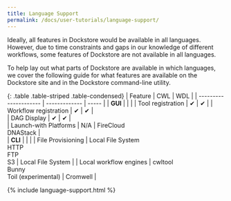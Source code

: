 ```yaml
---
title: Language Support
permalink: /docs/user-tutorials/language-support/
---
```


Ideally, all features in Dockstore would be available in all languages. 
However, due to time constraints and gaps in our knowledge of different workflows, some features of Dockstore are not available in all languages. 

To help lay out what parts of Dockstore are available in which languages, we cover the following guide for what features are available on the Dockstore site and in the Dockstore command-line utility. 

{: .table .table-striped .table-condensed}
| Feature                | CWL           | WDL   |
| ---------------------  | ------------- | ----- | 
| **GUI**                |               |       |
| Tool registration      | ✔             | ✔     | 
| Workflow registration  | ✔             | ✔     |  
| DAG Display            | ✔             | ✔     |  
| Launch-with Platforms  | N/A           | FireCloud<br>DNAStack |  
| **CLI**                |               |       |
| File Provisioning      | Local File System<br>HTTP<br>FTP<br>S3             | Local File System     | 
| Local workflow engines | cwltool<br>Bunny<br>Toil (experimental)              | Cromwell |
<!-- &ast; Nextflow has preliminary support for workflow registration -->

{% include language-support.html %}
